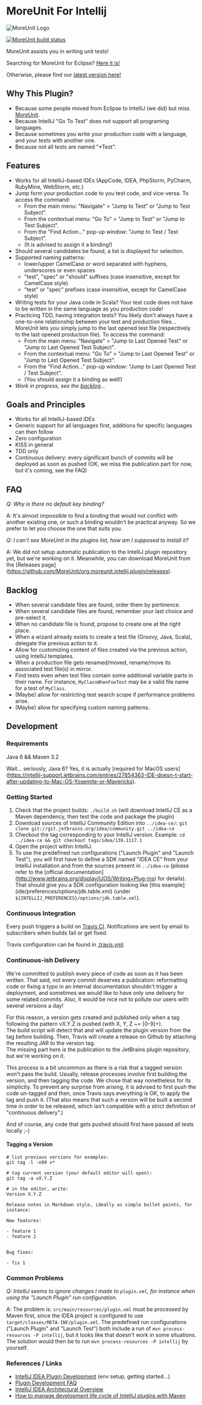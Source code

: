 # MoreUnit For Intellij

<img alt="MoreUnit Logo" src="http://moreunit.sourceforge.net/img/logo.png" />

<a title="MoreUnit build on Travis CI" href="https://travis-ci.org/MoreUnit/org.moreunit.intellij.plugin"><img alt="MoreUnit build status" src="https://travis-ci.org/MoreUnit/org.moreunit.intellij.plugin.svg?branch=master" /></a>

MoreUnit assists you in writing unit tests!

Searching for MoreUnit for Eclipse? [Here it is!](http://moreunit.sourceforge.net)

Otherwise, please find our [latest version here!](https://github.com/MoreUnit/org.moreunit.intellij.plugin/releases/latest)


## Why This Plugin?

- Because some people moved from Eclipse to IntelliJ (we did) but miss [MoreUnit](http://moreunit.sourceforge.net).
- Because IntelliJ "Go To Test" does not support all programing languages.
- Because sometimes you write your production code with a language, and your tests with another one.
- Because not all tests are named "*Test".


## Features

- Works for all IntelliJ-based IDEs (AppCode, IDEA, PhpStorm, PyCharm, RubyMine, WebStorm, etc.)
- Jump form your production code to you test code, and vice-versa. To access the command:
    - From the main menu: "Navigate" > "Jump to Test" or "Jump to Test Subject".
    - From the contextual menu: "Go To" > "Jump to Test" or "Jump to Test Subject".
    - From the "Find Action..." pop-up window: "Jump to Test / Test Subject".
    - (It is advised to assign it a binding!)
- Should several candidates be found, a list is displayed for selection.
- Supported naming patterns:
    - lower/upper CamelCase or word separated with hyphens, underscores or even spaces
    - "test", "spec" or "should" suffixes (case insensitive, except for CamelCase style)
    - "test" or "spec" prefixes (case insensitive, except for CamelCase style)
- Writing tests for your Java code in Scala? Your test code does not have to be written in the same
  language as you production code!
- Practicing TDD, having integration tests? You likely don't always have a one-to-one relationship
between your test and production files...  
MoreUnit lets you simply jump to the last opened test file (respectively to the last opened production
file). To access the command:
    - From the main menu: "Navigate" > "Jump to Last Opened Test" or "Jump to Last Opened Test Subject".
    - From the contextual menu: "Go To" > "Jump to Last Opened Test" or "Jump to Last Opened Test Subject".
    - From the "Find Action..." pop-up window: "Jump to Last Opened Test / Test Subject".
    - (You should assign it a binding as well!)
- _Work in progress, see the [backlog](#backlog)..._


## Goals and Principles

- Works for all IntelliJ-based IDEs
- Generic support for all languages first, additions for specific languages can then follow
- Zero configuration
- KISS in general
- TDD only
- Continuous delivery: every significant bunch of commits will be deployed as soon as pushed (OK,
  we miss the publication part for now, but it's coming, see the FAQ)


## FAQ

_Q: Why is there no default key binding?_

A: It's almost impossible to find a binding that would not conflict with another existing one, or
such a binding wouldn't be practical anyway. So we prefer to let you choose the one that suits you.


_Q: I can't see MoreUnit in the plugins list, how am I supposed to install it?_

A: We did not setup automatic publication to the IntelliJ plugin repository yet, but we're working
on it. Meanwhile, you can download MoreUnit from the [Releases page]
(https://github.com/MoreUnit/org.moreunit.intellij.plugin/releases).


## Backlog

- When several candidate files are found, order them by pertinence.
- When several candidate files are found, remember your last choice and pre-select it.
- When no candidate file is found, propose to create one at the right place.
- When a wizard already exists to create a test file (Groovy, Java, Scala), delegate the previous
  action to it.
- Allow for customizing content of files created via the previous action, using IntelliJ templates.
- When a production file gets renamed/moved, rename/move its associated test file(s) in mirror.
- Find tests even when test files contain some additional variable parts in their name. For instance,
  `MyClassWhenFooTest` may be a valid file name for a test of `MyClass`.
- (Maybe) allow for restricting test search scope if performance problems arise.
- (Maybe) allow for specifying custom naming patterns.


## Development
### Requirements

Java 6 && Maven 3.2

Wait... seriously, Java 6? Yes, it is actually [required for MacOS users]
(https://intellij-support.jetbrains.com/entries/27854363-IDE-doesn-t-start-after-updating-to-Mac-OS-Yosemite-or-Mavericks).

### Getting Started

1. Check that the project builds: `./build.sh` (will download IntelliJ CE as a Maven dependency,
   then test the code and package the plugin)
2. Download sources of IntelliJ Community Edition into `../idea-ce/`:
   ```git clone git://git.jetbrains.org/idea/community.git ../idea-ce```
3. Checkout the tag corresponding to your IntelliJ version. Example:
   ```cd ../idea-ce && git checkout tags/idea/139.1117.1```
4. Open the project within IntelliJ.
5. To use the predefined run configurations ("Launch Plugin" and "Launch Test"), you will first
   have to define a SDK named "IDEA CE" from your IntelliJ installation and from the sources
   present in `../idea-ce` (please refer to the [official documentation]
   (http://www.jetbrains.org/display/IJOS/Writing+Plug-ins) for details).
   That should give you a SDK configuration looking like [this example]
   (ide/preferences/options/jdk.table.xml) (under `${INTELLIJ_PREFERENCES}/options/jdk.table.xml`).


### Continuous Integration

Every push triggers a build on [Travis CI](https://travis-ci.org/MoreUnit/org.moreunit.intellij.plugin).
Notifications are sent by email to subscribers when builds fail or get fixed.

Travis configuration can be found in [.travis.yml](.travis.yml).


### Continuous-ish Delivery

We're committed to publish every piece of code as soon as it has been written. That said, not every
commit deserves a publication: reformatting code or fixing a typo in an internal documentation
shouldn't trigger a deployment, and sometimes we would like to have only one delivery for some
related commits. Also, it would be nice not to pollute our users with several versions a day!

For this reason, a version gets created and published only when a tag following the pattern vX.Y.Z
is pushed (with X, Y, Z ~= [0-9]+).  
The build script will detect that and will update the plugin version from the tag before building.
Then, Travis will create a release on Github by attaching the resulting JAR to the version tag.  
The missing part here is the publication to the JetBrains plugin repository, but we're working on it.

This process is a bit uncommon as there is a risk that a tagged version won't pass the build.
Usually, release processes involve first building the version, and then tagging the code. We chose
that way nonetheless for its simplicity. To prevent any surprise from arising, it is advised to
first push the code un-tagged and then, once Travis says everything is OK, to apply the tag and
push it. (That also means that such a version will be built a second time in order to be released,
which isn't compatible with a strict definition of "continuous delivery".)

And of course, any code that gets pushed should first have passed all tests locally ;-)


#### Tagging a Version

    # list previous versions for examples:
    git tag -l -n99 v*

    # tag current version (your default editor will open):
    git tag -a vX.Y.Z

    # in the editor, write:
    Version X.Y.Z

    Release notes in Markdown style, ideally as simple bullet points, for instance:

    New features:

    - feature 1
    - feature 2


    Bug fixes:

    - fix 1


### Common Problems

_Q: IntelliJ seems to ignore changes I made to `plugin.xml`, for instance when using the "Launch
Plugin" run configuration._

A: The problem is: `src/main/resources/plugin.xml` must be processed by Maven first, since the IDEA
project is configured to use `target/classes/META-INF/plugin.xml`. The predefined run configurations
("Launch Plugin" and "Launch Test") both include a run of `mvn process-resources -P intellij`, but
it looks like that doesn't work in some situations. The solution would then be to run
`mvn process-resources -P intellij` by yourself.


### References / Links

- [IntelliJ IDEA Plugin Development](https://confluence.jetbrains.com/display/IDEADEV/PluginDevelopment) (env setup, getting started…)
- [Plugin Development FAQ](https://confluence.jetbrains.com/display/IDEADEV/Plugin+Development+FAQ)
- [IntelliJ IDEA Architectural Overview](https://confluence.jetbrains.com/display/IDEADEV/IntelliJ+IDEA+Architectural+Overview)
- [How to manage development life cycle of IntelliJ plugins with Maven](http://labs.bsb.com/2013/11/how-to-manage-development-life-cycle-of-intellij-plugins-with-maven-2/)
